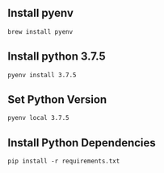 ## Install pyenv
````
brew install pyenv
````

## Install python 3.7.5
```
pyenv install 3.7.5
```

## Set Python Version
```
pyenv local 3.7.5
```

## Install Python Dependencies
```
pip install -r requirements.txt
```
